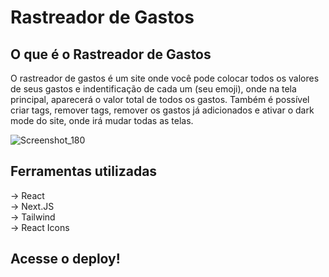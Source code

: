 # Rastreador de Gastos

## O que é o Rastreador de Gastos
O rastreador de gastos é um site onde você pode colocar todos os valores de seus gastos e indentificação de cada um (seu emoji), onde na tela principal, aparecerá o valor total de todos os gastos. Também é possível criar tags, remover tags, remover os gastos já adicionados e ativar o dark mode do site, onde irá mudar todas as telas. 

![Screenshot_180](https://github.com/Ryanzhin22/rastreadorDeGastos-NextJS/assets/103447125/9640f091-09a3-468a-ba19-cfb043366a86)

## Ferramentas utilizadas
-> React <br>
-> Next.JS <br>
-> Tailwind <br>
-> React Icons

## Acesse o deploy!
